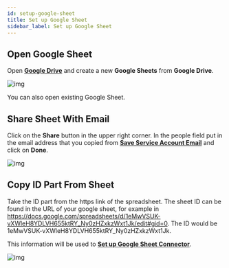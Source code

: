 ```yaml
---
id: setup-google-sheet
title: Set up Google Sheet
sidebar_label: Set up Google Sheet
---
```


## Open Google Sheet

Open **[Google Drive](https://drive.google.com/drive/my-drive)** and create a new **Google Sheets** from **Google Drive**.

![img](/assets/docs/google-sheet/open-google-sheet.png)

You can also open existing Google Sheet.


## Share Sheet With Email

Click on the **Share** button in the upper right corner. In the people field put in the email address that you copied from **[Save Service Account Email](/docs/connectors/google-sheets/setup-google-service#save-service-account-email)** and click on **Done**.

![img](/assets/docs/google-sheet/share-sheet-with-email.png)


## Copy ID Part From Sheet

Take the ID part from the https link of the spreadsheet. The sheet ID can be found in the URL of your google sheet, for example in https://docs.google.com/spreadsheets/d/1eMwVSUK-vXWleH8YDLVH655ktRY_Ny0zHZxkzWxt1Jk/edit#gid=0. The ID would be 1eMwVSUK-vXWleH8YDLVH655ktRY_Ny0zHZxkzWxt1Jk. 

This information will be used to **[Set up Google Sheet Connector](/docs/connectors/google-sheets/how-to-use#set-up-google-connector-properties)**.

![img](/assets/docs/google-sheet/open-google-sheet1.png)